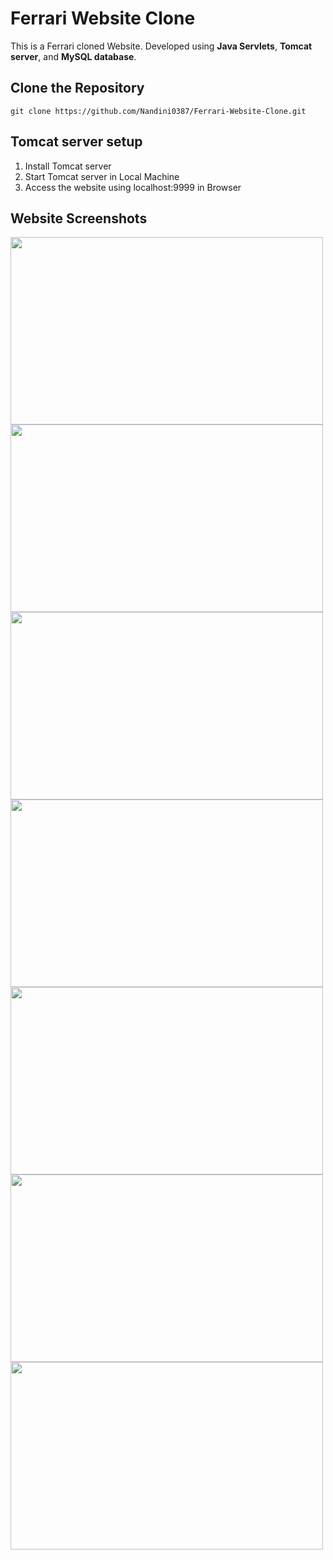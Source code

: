 # Ferrari Website Clone
This is a Ferrari cloned Website.
Developed using **Java Servlets**, **Tomcat server**, and **MySQL database**.
## Clone the Repository
```
git clone https://github.com/Nandini0387/Ferrari-Website-Clone.git
```
## Tomcat server setup
1. Install Tomcat server
2. Start Tomcat server in Local Machine
3. Access the website using localhost:9999 in Browser

## Website Screenshots

<img src="https://github.com/Nandini0387/Ferrari-Website-Clone/assets/137043974/f3a9ef7c-7253-48ae-a243-975429c8d8af" width="500" height="300">

<img src="https://github.com/Nandini0387/Ferrari-Website-Clone/assets/137043974/a1805119-4de3-453d-86b0-d7da7f261db2" width="500" height="300">

<img src="https://github.com/Nandini0387/Ferrari-Website-Clone/assets/137043974/039f6305-d91a-473f-ade9-8a052d88b1e8" width="500" height="300">

<img src="https://github.com/Nandini0387/Ferrari-Website-Clone/assets/137043974/ea37b9d3-c557-439a-a962-6d9ebc5e0446" width="500" height="300">

<img src="https://github.com/Nandini0387/Ferrari-Website-Clone/assets/137043974/921d83df-c27d-4d16-a62a-4b131b4b2cb5" width="500" height="300">

<img src="https://github.com/Nandini0387/Ferrari-Website-Clone/assets/137043974/f7393a88-29c6-4964-abe2-7aefbabd738f" width="500" height="300">

<img src="https://github.com/Nandini0387/Ferrari-Website-Clone/assets/137043974/2c45a222-7216-4744-b24f-ccef6e768e53" width="500" height="300">

